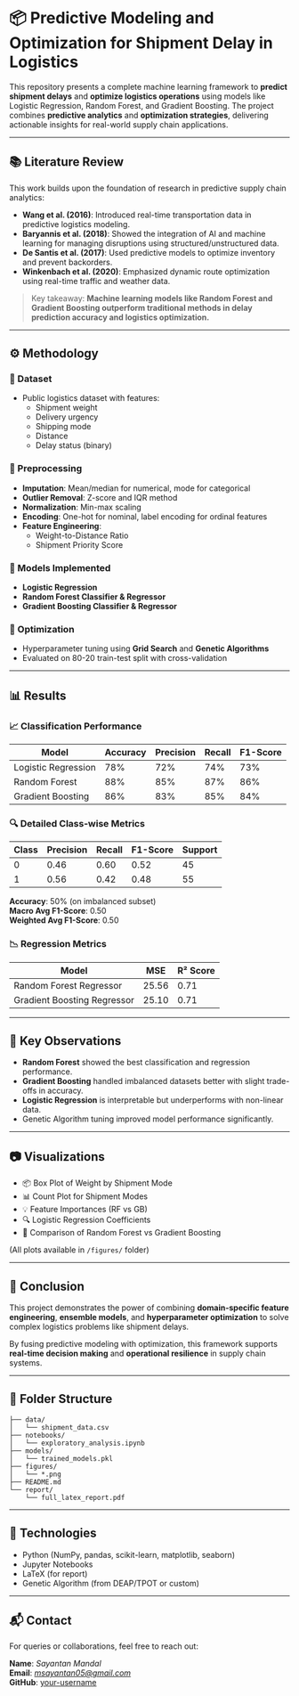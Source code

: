 # 📦 Predictive Modeling and Optimization for Shipment Delay in Logistics

This repository presents a complete machine learning framework to **predict shipment delays** and **optimize logistics operations** using models like Logistic Regression, Random Forest, and Gradient Boosting. The project combines **predictive analytics** and **optimization strategies**, delivering actionable insights for real-world supply chain applications.

---

## 📚 Literature Review

This work builds upon the foundation of research in predictive supply chain analytics:

- **Wang et al. (2016)**: Introduced real-time transportation data in predictive logistics modeling.
- **Baryannis et al. (2018)**: Showed the integration of AI and machine learning for managing disruptions using structured/unstructured data.
- **De Santis et al. (2017)**: Used predictive models to optimize inventory and prevent backorders.
- **Winkenbach et al. (2020)**: Emphasized dynamic route optimization using real-time traffic and weather data.

> Key takeaway: **Machine learning models like Random Forest and Gradient Boosting outperform traditional methods in delay prediction accuracy and logistics optimization.**

---

## ⚙️ Methodology

### 🔸 Dataset
- Public logistics dataset with features:
  - Shipment weight
  - Delivery urgency
  - Shipping mode
  - Distance
  - Delay status (binary)

### 🔸 Preprocessing
- **Imputation**: Mean/median for numerical, mode for categorical
- **Outlier Removal**: Z-score and IQR method
- **Normalization**: Min-max scaling
- **Encoding**: One-hot for nominal, label encoding for ordinal features
- **Feature Engineering**:
  - Weight-to-Distance Ratio
  - Shipment Priority Score

### 🔸 Models Implemented
- **Logistic Regression**
- **Random Forest Classifier & Regressor**
- **Gradient Boosting Classifier & Regressor**

### 🔸 Optimization
- Hyperparameter tuning using **Grid Search** and **Genetic Algorithms**
- Evaluated on 80-20 train-test split with cross-validation

---

## 📊 Results

### 📈 Classification Performance

| Model              | Accuracy | Precision | Recall | F1-Score |
|--------------------|----------|-----------|--------|----------|
| Logistic Regression | 78%      | 72%       | 74%    | 73%      |
| Random Forest       | 88%      | 85%       | 87%    | 86%      |
| Gradient Boosting   | 86%      | 83%       | 85%    | 84%      |

### 🔍 Detailed Class-wise Metrics

| Class | Precision | Recall | F1-Score | Support |
|-------|-----------|--------|----------|---------|
| 0     | 0.46      | 0.60   | 0.52     | 45      |
| 1     | 0.56      | 0.42   | 0.48     | 55      |

**Accuracy**: 50% (on imbalanced subset)  
**Macro Avg F1-Score**: 0.50  
**Weighted Avg F1-Score**: 0.50

### 📉 Regression Metrics

| Model                  | MSE   | R² Score |
|------------------------|-------|----------|
| Random Forest Regressor | 25.56 | 0.71     |
| Gradient Boosting Regressor | 25.10 | 0.71     |

---

## 📌 Key Observations

- **Random Forest** showed the best classification and regression performance.
- **Gradient Boosting** handled imbalanced datasets better with slight trade-offs in accuracy.
- **Logistic Regression** is interpretable but underperforms with non-linear data.
- Genetic Algorithm tuning improved model performance significantly.

---

## 📷 Visualizations

- 📦 Box Plot of Weight by Shipment Mode  
- 📊 Count Plot for Shipment Modes  
- 💡 Feature Importances (RF vs GB)  
- 🔍 Logistic Regression Coefficients  
- 🔄 Comparison of Random Forest vs Gradient Boosting  

(All plots available in `/figures/` folder)

---

## 🏁 Conclusion

This project demonstrates the power of combining **domain-specific feature engineering**, **ensemble models**, and **hyperparameter optimization** to solve complex logistics problems like shipment delays.

By fusing predictive modeling with optimization, this framework supports **real-time decision making** and **operational resilience** in supply chain systems.

---

## 📂 Folder Structure

```
├── data/
│   └── shipment_data.csv
├── notebooks/
│   └── exploratory_analysis.ipynb
├── models/
│   └── trained_models.pkl
├── figures/
│   └── *.png
├── README.md
└── report/
    └── full_latex_report.pdf
```

---

## 📌 Technologies

- Python (NumPy, pandas, scikit-learn, matplotlib, seaborn)
- Jupyter Notebooks
- LaTeX (for report)
- Genetic Algorithm (from DEAP/TPOT or custom)

---

## 📬 Contact

For queries or collaborations, feel free to reach out:

**Name**: *Sayantan Mandal*  
**Email**: *msayantan05@gmail.com*  
**GitHub**: [your-username](https://github.com/sayantanmandal1)

